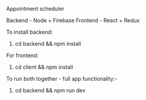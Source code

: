 Appointment scheduler

Backend - Node + Firebase
Frontend - React + Redux


To install backend:

1)  cd backend && npm install

For frontend:

1) cd client && npm install

To run both together - full app functionality:-

1) cd backend && npm run dev

